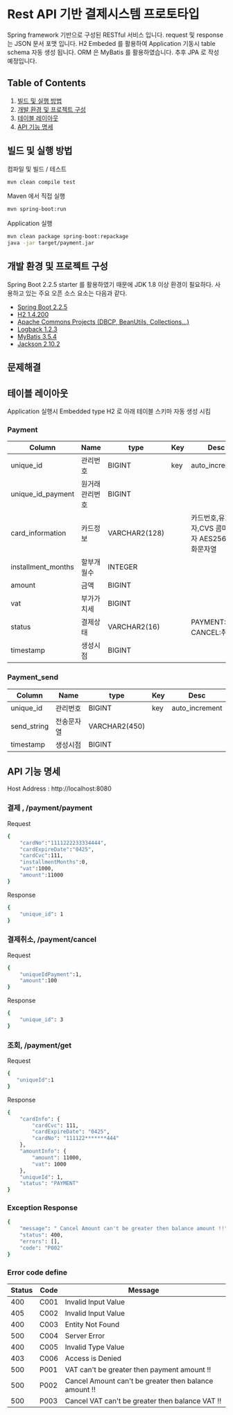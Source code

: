 
# Rest API 기반 결제시스템 프로토타입
Spring framework 기반으로 구성된 RESTful 서비스 입니다.
request 및 response 는 JSON 문서 포맷 입니다.
H2 Embeded 를 활용하여 Application 기동시 table schema 자동 생성 됩니다.
ORM 은 MyBatis 를 활용하였습니다. 추후 JPA 로 작성 예정입니다.

## Table of Contents
1. [빌드 및 실행 방법](#빌드-및-실행-방법)
2. [개발 환경 및 프로젝트 구성](#개발-환경-및-프로젝트-구성)
3. [테이블 레이아웃](#테이블-레이아웃)
4. [API 기능 명세](#API-기능-명세)

## 빌드 및 실행 방법

컴파일 및 빌드 / 테스트

```sh
mvn clean compile test
```

Maven 에서 직접 실행

```sh
mvn spring-boot:run
```

Application 실행

```sh
mvn clean package spring-boot:repackage
java -jar target/payment.jar
```

## 개발 환경 및 프로젝트 구성

Spring Boot 2.2.5 starter 를 활용하였기 때문에 JDK 1.8 이상 환경이 필요하다. 사용하고 있는 주요 오픈 소스 요소는 다음과 같다.

* [Spring Boot 2.2.5](https://spring.io/projects/spring-boot/)
* [H2 1.4.200](https://www.h2database.com/)
* [Apache Commons Projects (DBCP, BeanUtils, Collections...)](http://commons.apache.org/)
* [Logback 1.2.3](http://logback.qos.ch/)
* [MyBatis 3.5.4](http://www.mybatis.org/)
* [Jackson 2.10.2](https://www.jax.org//)

## 문제해결

## 테이블 레이아웃
Application 실행시 Embedded type H2 로 아래 테이블 스키마 자동 생성 시킴

### Payment
Column | Name | type | Key | Desc
------ | ---- | ---- | --- | ----
unique_id | 관리번호 | BIGINT | key |  auto_increment
unique_id_payment | 원거래 관리번호 | BIGINT |  |  
card_information | 카드정보 | VARCHAR2(128) |  |  카드번호,유효일자,CVS 콤마구분자 AES256 암호화문자열
installment_months | 할부개월수 | INTEGER |  |  
amount | 금액 | BIGINT |  |  
vat | 부가가치세 | BIGINT |  |  
status | 결제상태 | VARCHAR2(16) |  | PAYMENT:결제, CANCEL:취소
timestamp | 생성시점 | BIGINT |  |

### Payment_send
Column | Name | type | Key | Desc
------ | ---- | ---- | --- | ----
unique_id | 관리번호 | BIGINT | key |  auto_increment
send_string | 전송문자열 | VARCHAR2(450) |  |  
timestamp | 생성시점 | BIGINT |  

## API 기능 명세

Host Address : http://localhost:8080

### 결제 , /payment/payment
Request
```sh
{
    "cardNo":"1111222233334444",
    "cardExpireDate":"0425",
    "cardCvc":111,
    "installmentMonths":0,
    "vat":1000,
    "amount":11000
}
```
Response
```sh
{
    "unique_id": 1
}
```

### 결제취소, /payment/cancel
Request
```sh
{
    "uniqueIdPayment":1, 
    "amount":100
}
```
Response
```sh
{
    "unique_id": 3
}
```

### 조회, /payment/get
Request
```sh
{
   "uniqueId":1
}
```
Response
```sh
{
    "cardInfo": {
        "cardCvc": 111,
        "cardExpireDate": "0425",
        "cardNo": "111122*******444"
    },
    "amountInfo": {
        "amount": 11000,
        "vat": 1000
    },
    "uniqueId": 1,
    "status": "PAYMENT"
}
```

### Exception Response
```sh
{
    "message": " Cancel Amount can't be greater then balance amount !!",
    "status": 400,
    "errors": [],
    "code": "P002"
}
```

### Error code define
Status | Code | Message
------ | ---- | -------
400 | C001 | Invalid Input Value
405 | C002 | Invalid Input Value
400 | C003 | Entity Not Found
500 | C004 | Server Error
400 | C005 | Invalid Type Value
403 | C006 | Access is Denied
500 | P001 | VAT can't be greater then payment amount !!
500 | P002 | Cancel Amount can't be greater then balance amount !!
500 | P003 | Cancel VAT can't be greater then balance VAT !!
